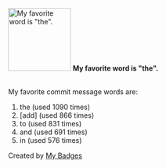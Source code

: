 <img src="https://my-badges.github.io/my-badges/favorite-word.png" alt="My favorite word is &quot;the&quot;." title="My favorite word is &quot;the&quot;." width="128">
<strong>My favorite word is &quot;the&quot;.</strong>
<br><br>

My favorite commit message words are:

1. the (used 1090 times)
2. [add] (used 866 times)
3. to (used 831 times)
4. and (used 691 times)
5. in (used 576 times)


Created by <a href="https://github.com/my-badges/my-badges">My Badges</a>